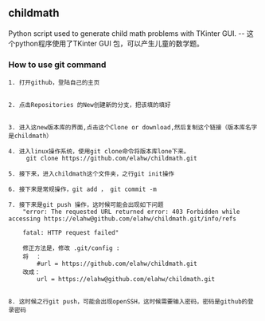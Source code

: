 ## childmath
Python script used to generate child math problems with TKinter GUI. -- 这个python程序使用了TKinter GUI 包，可以产生儿童的数学题。

### How to use git command 

	1. 打开github，登陆自己的主页


	2. 点击Repositories 的New创建新的分支，把该填的填好


	3. 进入这new版本库的界面,点击这个Clone or download,然后复制这个链接（版本库名字是childmath）

	4. 进入linux操作系统，使用git clone命令将版本库lone下来。
         git clone https://github.com/elahw/childmath.git

	5. 接下来，进入childmath这个文件夹，之行git init操作

	6. 接下来是常规操作，git add ， git commit -m 
    
	7. 接下来是git push 操作，这时候可能会出现如下问题
        "error: The requested URL returned error: 403 Forbidden while accessing https://elahw@github.com/elahw/childmath.git/info/refs

        fatal: HTTP request failed"

        修正方法是，修改 .git/config :
        将  ：
        	#url = https://github.com/elahw/childmath.git
        改成：
	        url = https://elahw@github.com/elahw/childmath.git


    8. 这时候之行git push，可能会出现openSSH，这时候需要输入密码，密码是github的登录密码

